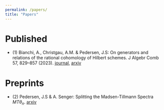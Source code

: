 ```yaml
---
permalink: /papers/
title: "Papers"
---
```


# Published
- (1) Bianchi, A., Christgau, A.M. & Pedersen, J.S: On generators and relations of the rational cohomology of Hilbert schemes. J Algebr Comb 57, 829–857 (2023). [journal](https://link.springer.com/article/10.1007/s10801-022-01201-7), [arxiv](https://arxiv.org/abs/2201.13353)

# Preprints
- (2) Pedersen, J.S & A. Senger: Splitting the Madsen-Tillmann Spectra $MT\theta_n$. [arxiv](https://arxiv.org/abs/2503.10507)
  
